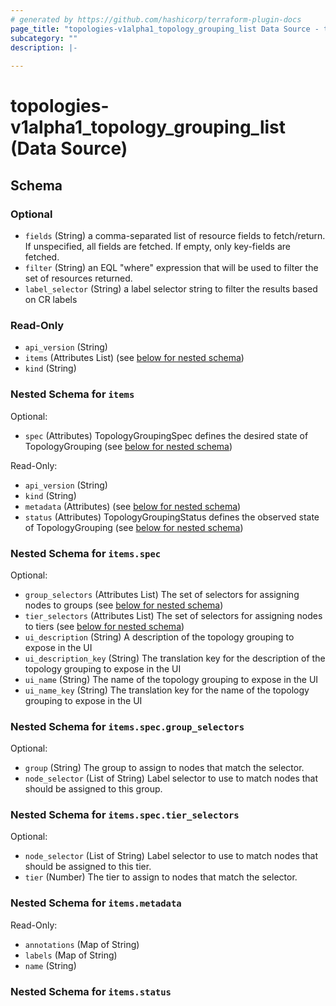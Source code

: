 ```yaml
---
# generated by https://github.com/hashicorp/terraform-plugin-docs
page_title: "topologies-v1alpha1_topology_grouping_list Data Source - topologies-v1alpha1"
subcategory: ""
description: |-
  
---
```


# topologies-v1alpha1_topology_grouping_list (Data Source)





<!-- schema generated by tfplugindocs -->
## Schema

### Optional

- `fields` (String) a comma-separated list of resource fields to fetch/return.  If unspecified, all fields are fetched.  If empty, only key-fields are fetched.
- `filter` (String) an EQL "where" expression that will be used to filter the set of resources returned.
- `label_selector` (String) a label selector string to filter the results based on CR labels

### Read-Only

- `api_version` (String)
- `items` (Attributes List) (see [below for nested schema](#nestedatt--items))
- `kind` (String)

<a id="nestedatt--items"></a>
### Nested Schema for `items`

Optional:

- `spec` (Attributes) TopologyGroupingSpec defines the desired state of TopologyGrouping (see [below for nested schema](#nestedatt--items--spec))

Read-Only:

- `api_version` (String)
- `kind` (String)
- `metadata` (Attributes) (see [below for nested schema](#nestedatt--items--metadata))
- `status` (Attributes) TopologyGroupingStatus defines the observed state of TopologyGrouping (see [below for nested schema](#nestedatt--items--status))

<a id="nestedatt--items--spec"></a>
### Nested Schema for `items.spec`

Optional:

- `group_selectors` (Attributes List) The set of selectors for assigning nodes to groups (see [below for nested schema](#nestedatt--items--spec--group_selectors))
- `tier_selectors` (Attributes List) The set of selectors for assigning nodes to tiers (see [below for nested schema](#nestedatt--items--spec--tier_selectors))
- `ui_description` (String) A description of the topology grouping to expose in the UI
- `ui_description_key` (String) The translation key for the description of the topology grouping to expose in the UI
- `ui_name` (String) The name of the topology grouping to expose in the UI
- `ui_name_key` (String) The translation key for the name of the topology grouping to expose in the UI

<a id="nestedatt--items--spec--group_selectors"></a>
### Nested Schema for `items.spec.group_selectors`

Optional:

- `group` (String) The group to assign to nodes that match the selector.
- `node_selector` (List of String) Label selector to use to match nodes that should be assigned to this group.


<a id="nestedatt--items--spec--tier_selectors"></a>
### Nested Schema for `items.spec.tier_selectors`

Optional:

- `node_selector` (List of String) Label selector to use to match nodes that should be assigned to this tier.
- `tier` (Number) The tier to assign to nodes that match the selector.



<a id="nestedatt--items--metadata"></a>
### Nested Schema for `items.metadata`

Read-Only:

- `annotations` (Map of String)
- `labels` (Map of String)
- `name` (String)


<a id="nestedatt--items--status"></a>
### Nested Schema for `items.status`
